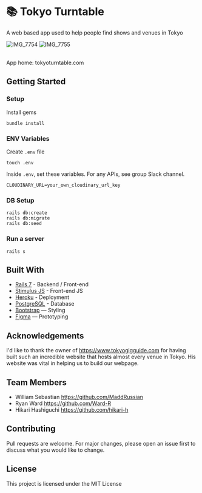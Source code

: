 # 📚 Tokyo Turntable

A web based app used to help people find shows and venues in Tokyo

![IMG_7754](https://github.com/user-attachments/assets/bbbb6dbb-4748-4735-be62-4998a24cdcbb)
![IMG_7755](https://github.com/user-attachments/assets/c8aa888b-e6d1-4995-94ab-913700b56adc)


<br>
App home: tokyoturntable.com
   

## Getting Started
### Setup

Install gems
```
bundle install
```

### ENV Variables
Create `.env` file
```
touch .env
```
Inside `.env`, set these variables. For any APIs, see group Slack channel.
```
CLOUDINARY_URL=your_own_cloudinary_url_key
```

### DB Setup
```
rails db:create
rails db:migrate
rails db:seed
```

### Run a server
```
rails s
```

## Built With
- [Rails 7](https://guides.rubyonrails.org/) - Backend / Front-end
- [Stimulus JS](https://stimulus.hotwired.dev/) - Front-end JS
- [Heroku](https://heroku.com/) - Deployment
- [PostgreSQL](https://www.postgresql.org/) - Database
- [Bootstrap](https://getbootstrap.com/) — Styling
- [Figma](https://www.figma.com) — Prototyping

## Acknowledgements
I'd like to thank the owner of https://www.tokyogigguide.com for having built such an incredible website that hosts almost every venue in Tokyo. His website was vital in helping us to build our webpage.

## Team Members
- William Sebastian https://github.com/MaddRussian
- Ryan Ward https://github.com/Ward-R
- Hikari Hashiguchi https://github.com/hikari-h

## Contributing
Pull requests are welcome. For major changes, please open an issue first to discuss what you would like to change.

## License
This project is licensed under the MIT License
